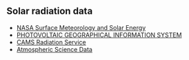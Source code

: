 ## Solar radiation data
- [NASA Surface Meteorology and Solar Energy](https://earthworks.stanford.edu/catalog/stanford-bn217rw0181)
- [PHOTOVOLTAIC GEOGRAPHICAL INFORMATION SYSTEM](https://re.jrc.ec.europa.eu/pvg_tools/en/tools.html)
- [CAMS Radiation Service](https://www.soda-pro.com/web-services/radiation/cams-radiation-service)
- [Atmospheric Science Data](https://asdc.larc.nasa.gov/)

